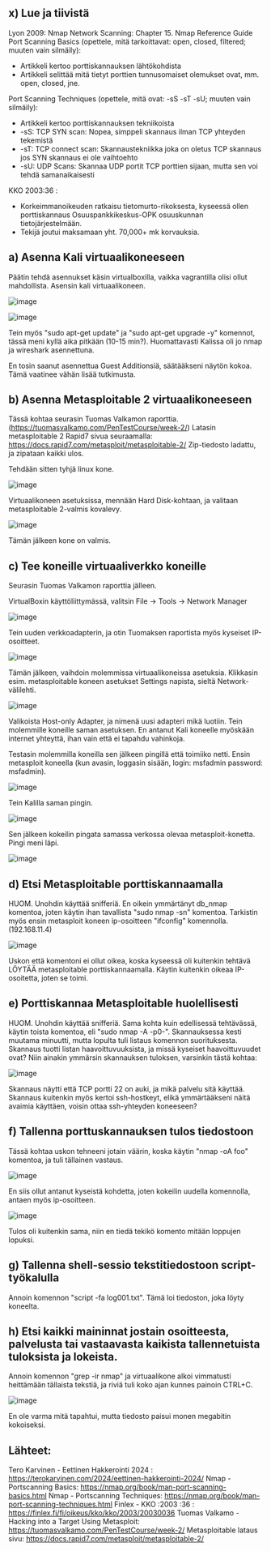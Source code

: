 ## x) Lue ja tiivistä
Lyon 2009: Nmap Network Scanning: Chapter 15. Nmap Reference Guide
Port Scanning Basics (opettele, mitä tarkoittavat: open, closed, filtered; muuten vain silmäily):
- Artikkeli kertoo porttiskannauksen lähtökohdista
- Artikkeli selittää mitä tietyt porttien tunnusomaiset olemukset ovat, mm. open, closed, jne.

 Port Scanning Techniques (opettele, mitä ovat: -sS -sT -sU; muuten vain silmäily):
 - Artikkeli kertoo porttiskannauksen tekniikoista
 - -sS: TCP SYN scan: Nopea, simppeli skannaus ilman TCP yhteyden tekemistä
 - -sT: TCP connect scan: Skannaustekniikka joka on oletus TCP skannaus jos SYN skannaus ei ole vaihtoehto
 - -sU: UDP Scans: Skannaa UDP portit TCP porttien sijaan, mutta sen voi tehdä samanaikaisesti

KKO 2003:36 :
- Korkeimmanoikeuden ratkaisu tietomurto-rikoksesta, kyseessä ollen porttiskannaus Osuuspankkikeskus-OPK osuuskunnan tietojärjestelmään.
- Tekijä joutui maksamaan yht. 70,000+ mk korvauksia.

## a) Asenna Kali virtuaalikoneeseen

Päätin tehdä asennukset käsin virtualboxilla, vaikka vagrantilla olisi ollut mahdollista.
Asensin kali virtuaalikoneen. 

![image](https://github.com/jonzsa92/tunkeutumistestaus/assets/106398186/30b6a1fd-e106-415d-bae6-8f076a50bbc4)

![image](https://github.com/jonzsa92/tunkeutumistestaus/assets/106398186/d6aa962f-02db-4bb7-8c5c-db1775e3d888)

Tein myös "sudo apt-get update" ja "sudo apt-get upgrade -y" komennot, tässä meni kyllä aika pitkään (10-15 min?). Huomattavasti Kalissa oli jo nmap ja wireshark asennettuna.

En tosin saanut asennettua Guest Additionsiä, säätääkseni näytön kokoa. Tämä vaatinee vähän lisää tutkimusta.

## b) Asenna Metasploitable 2 virtuaalikoneeseen

Tässä kohtaa seurasin Tuomas Valkamon raporttia. (https://tuomasvalkamo.com/PenTestCourse/week-2/)
Latasin metasploitable 2 Rapid7 sivua seuraamalla: https://docs.rapid7.com/metasploit/metasploitable-2/
Zip-tiedosto ladattu, ja zipataan kaikki ulos.

Tehdään sitten tyhjä linux kone.

![image](https://github.com/jonzsa92/tunkeutumistestaus/assets/106398186/6a18dc87-c880-448a-8546-f21e0e73aca1)

Virtuaalikoneen asetuksissa, mennään Hard Disk-kohtaan, ja valitaan metasploitable 2-valmis kovalevy.

![image](https://github.com/jonzsa92/tunkeutumistestaus/assets/106398186/98144af5-9aec-41de-8d01-df859526c02a)

Tämän jälkeen kone on valmis.

## c) Tee koneille virtuaaliverkko koneille

Seurasin Tuomas Valkamon raporttia jälleen.

VirtualBoxin käyttöliittymässä, valitsin File -> Tools -> Network Manager

![image](https://github.com/jonzsa92/tunkeutumistestaus/assets/106398186/d2eeafc4-b756-4d27-9031-c9f9868779ed)

Tein uuden verkkoadapterin, ja otin Tuomaksen raportista myös kyseiset IP-osoitteet.

![image](https://github.com/jonzsa92/tunkeutumistestaus/assets/106398186/d5d9b3c9-27e4-4e0b-aafc-8d87a1e5d75d)

Tämän jälkeen, vaihdoin molemmissa virtuaalikoneissa asetuksia. Klikkasin esim. metasploitable koneen asetukset Settings napista, sieltä Network-välilehti.

![image](https://github.com/jonzsa92/tunkeutumistestaus/assets/106398186/495d970d-8640-4c6f-9cbb-46d9b47695d6)

Valikoista Host-only Adapter, ja nimenä uusi adapteri mikä luotiin.
Tein molemmille koneille saman asetuksen. En antanut Kali koneelle myöskään internet yhteyttä, ihan vain että ei tapahdu vahinkoja.

Testasin molemmilla koneilla sen jälkeen pingillä että toimiiko netti.
Ensin metasploit koneella (kun avasin, loggasin sisään, login: msfadmin password: msfadmin).

![image](https://github.com/jonzsa92/tunkeutumistestaus/assets/106398186/ee615f2d-a662-4794-9dac-f37256cb74b8)

Tein Kalilla saman pingin.

![image](https://github.com/jonzsa92/tunkeutumistestaus/assets/106398186/44d3ece7-80fb-4fa7-ae84-2d448f37a89c)

Sen jälkeen kokeilin  pingata samassa verkossa olevaa metasploit-konetta. Pingi meni läpi.

![image](https://github.com/jonzsa92/tunkeutumistestaus/assets/106398186/4be226d2-350d-4bef-b8dd-fdb678a37344)

## d) Etsi Metasploitable porttiskannaamalla

HUOM. Unohdin käyttää snifferiä.
En oikein ymmärtänyt db_nmap komentoa, joten käytin ihan tavallista "sudo nmap -sn" komentoa.
Tarkistin myös ensin metasploit koneen ip-osoitteen "ifconfig" komennolla. (192.168.11.4)

![image](https://github.com/jonzsa92/tunkeutumistestaus/assets/106398186/229237bc-255a-4e5f-b7a0-511f042fa1ac)

Uskon että komentoni ei ollut oikea, koska kyseessä oli kuitenkin tehtävä LÖYTÄÄ metasploitable porttiskannaamalla. 
Käytin kuitenkin oikeaa IP-osoitetta, joten se toimi.

## e) Porttiskannaa Metasploitable huolellisesti

HUOM. Unohdin käyttää snifferiä.
Sama kohta kuin edellisessä tehtävässä, käytin toista komentoa, eli "sudo nmap -A -p0-".
Skannauksessa kesti muutama minuutti, mutta lopulta tuli listaus komennon suorituksesta.
Skannaus tuotti listan haavoittuvuuksista, ja missä kyseiset haavoittuvuudet ovat? Niin ainakin ymmärsin skannauksen tuloksen, varsinkin tästä kohtaa:

![image](https://github.com/jonzsa92/tunkeutumistestaus/assets/106398186/0a2749df-649c-4463-b78c-24a7e0f776e4)

Skannaus näytti että TCP portti 22 on auki, ja mikä palvelu sitä käyttää. Skannaus kuitenkin myös kertoi ssh-hostkeyt, elikä ymmärtääkseni näitä avaimia käyttäen, voisin ottaa ssh-yhteyden koneeseen?

## f) Tallenna porttuskannauksen tulos tiedostoon

Tässä kohtaa uskon tehneeni jotain väärin, koska käytin "nmap -oA foo" komentoa, ja tuli tällainen vastaus.

![image](https://github.com/jonzsa92/tunkeutumistestaus/assets/106398186/fb909719-7039-4e91-8e3b-b3d25f1d0996)

En siis ollut antanut kyseistä kohdetta, joten kokeilin uudella komennolla, antaen myös ip-osoitteen.

![image](https://github.com/jonzsa92/tunkeutumistestaus/assets/106398186/a26e9476-2c00-49c0-a576-a4a68dacae94)

Tulos oli kuitenkin sama, niin en tiedä tekikö komento mitään loppujen lopuksi.

## g) Tallenna shell-sessio tekstitiedostoon script-työkalulla

Annoin komennon "script -fa log001.txt". Tämä loi tiedoston, joka löyty koneelta.

## h) Etsi kaikki maininnat jostain osoitteesta, palvelusta tai vastaavasta kaikista tallennetuista tuloksista ja lokeista.

Annoin komennon "grep -ir nmap" ja virtuaalikone alkoi vimmatusti heittämään tällaista tekstiä, ja riviä tuli koko ajan kunnes painoin CTRL+C.

![image](https://github.com/jonzsa92/tunkeutumistestaus/assets/106398186/fdc0c365-5efb-440e-bdc7-ae3a95e4264f)

En ole varma mitä tapahtui, mutta tiedosto paisui monen megabitin kokoiseksi.

## Lähteet:

Tero Karvinen - Eettinen Hakkerointi 2024 : https://terokarvinen.com/2024/eettinen-hakkerointi-2024/
Nmap - Portscanning Basics: https://nmap.org/book/man-port-scanning-basics.html
Nmap - Portscanning Techniques: https://nmap.org/book/man-port-scanning-techniques.html
Finlex - KKO :2003 :36 : https://finlex.fi/fi/oikeus/kko/kko/2003/20030036
Tuomas Valkamo - Hacking into a Target Using Metasploit: https://tuomasvalkamo.com/PenTestCourse/week-2/
Metasploitable lataus sivu: https://docs.rapid7.com/metasploit/metasploitable-2/

